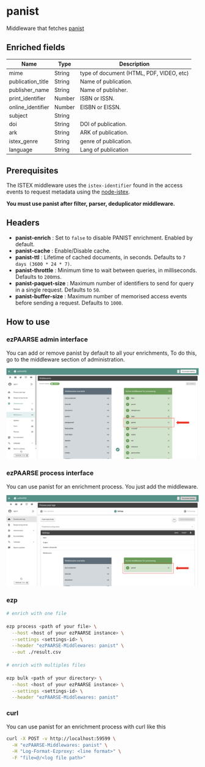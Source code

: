 # panist

Middleware that fetches [panist](http://www.panist.fr/)

## Enriched fields

| Name | Type | Description |
| --- | --- | --- |
| mime | String | type of document (HTML, PDF, VIDEO, etc) |
| publication_title | String | Name of publication. | 
| publisher_name | String | Name of publisher. |
| print_identifier | Number | ISBN or ISSN. | 
| online_identifier | Number | EISBN or EISSN. | 
| subject | String | | 
| doi | String | DOI of publication. | 
| ark | String | ARK of publication. | 
| istex_genre | String | genre of publication. | 
| language | String | Lang of publication |

## Prerequisites

The ISTEX middleware uses the ``istex-identifier`` found in the access events to request metadata using the [node-istex](https://www.npmjs.com/package/node-istex).

**You must use panist after filter, parser, deduplicator middleware.**

## Headers

+ **panist-enrich** : Set to ``false`` to disable PANIST enrichment. Enabled by default.
+ **panist-cache** : Enable/Disable cache.
+ **panist-ttl** : Lifetime of cached documents, in seconds. Defaults to ``7 days (3600 * 24 * 7)``.
+ **panist-throttle** : Minimum time to wait between queries, in milliseconds. Defaults to ``200``ms.
+ **panist-paquet-size** : Maximum number of identifiers to send for query in a single request. Defaults to ``50``.
+ **panist-buffer-size** : Maximum number of memorised access events before sending a request. Defaults to ``1000``.

## How to use

### ezPAARSE admin interface

You can add or remove panist by default to all your enrichments, To do this, go to the middleware section of administration.

![image](./docs/admin-interface.png)


### ezPAARSE process interface

You can use panist for an enrichment process. You just add the middleware.

![image](./docs/process-interface.png)

### ezp

```bash
# enrich with one file

ezp process <path of your file> \
  --host <host of your ezPAARSE instance> \
  --settings <settings-id> \
  --header "ezPAARSE-Middlewares: panist" \
  --out ./result.csv

# enrich with multiples files

ezp bulk <path of your directory> \
  --host <host of your ezPAARSE instance> \
  --settings <settings-id> \
  --header "ezPAARSE-Middlewares: panist"

```

### curl

You can use panist for an enrichment process with curl like this

```bash
curl -X POST -v http://localhost:59599 \
  -H "ezPAARSE-Middlewares: panist" \
  -H "Log-Format-Ezproxy: <line format>" \
  -F "file=@/<log file path>"

```